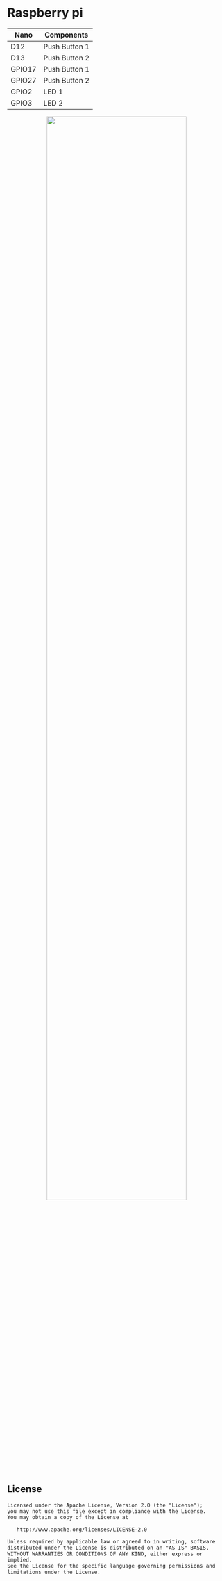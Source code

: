 # Raspberry pi     

Nano | Components
------------ | -------------
D12 | Push Button 1
D13 | Push Button 2
GPIO17 | Push Button 1
GPIO27 | Push Button 2
GPIO2 | LED 1
GPIO3 | LED 2


<p align="center">
   <img src="https://github.com/ManolescuSebastian/Droid-Status/blob/master/res/raspberry_droid_status_schetch_bb.jpg" width="80%"></img>
</p>


License
------
         

    Licensed under the Apache License, Version 2.0 (the "License");
    you may not use this file except in compliance with the License.
    You may obtain a copy of the License at

       http://www.apache.org/licenses/LICENSE-2.0

    Unless required by applicable law or agreed to in writing, software
    distributed under the License is distributed on an "AS IS" BASIS,
    WITHOUT WARRANTIES OR CONDITIONS OF ANY KIND, either express or implied.
    See the License for the specific language governing permissions and
    limitations under the License.
